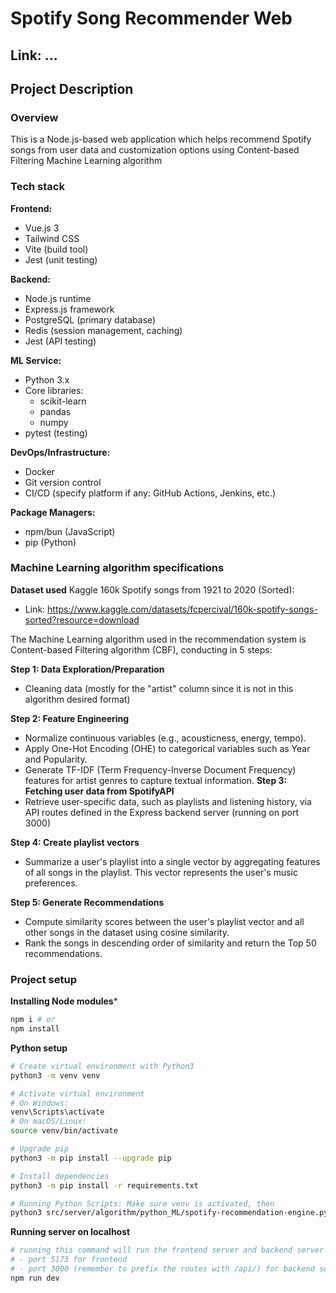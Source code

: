 # Spotify Song Recommender Web

## Link: ...

## Project Description
### Overview
This is a Node.js-based web application which helps recommend Spotify songs from user data and customization options using Content-based Filtering Machine Learning algorithm

### Tech stack
**Frontend:**
- Vue.js 3
- Tailwind CSS
- Vite (build tool)
- Jest (unit testing)

**Backend:**
- Node.js runtime
- Express.js framework
- PostgreSQL (primary database)
- Redis (session management, caching)
- Jest (API testing)

**ML Service:**
- Python 3.x
- Core libraries:
  - scikit-learn
  - pandas
  - numpy
- pytest (testing)

**DevOps/Infrastructure:**
- Docker
- Git version control
- CI/CD (specify platform if any: GitHub Actions, Jenkins, etc.)

**Package Managers:**
- npm/bun (JavaScript)
- pip (Python)

### Machine Learning algorithm specifications
**Dataset used**
Kaggle 160k Spotify songs from 1921 to 2020 (Sorted):
- Link: https://www.kaggle.com/datasets/fcpercival/160k-spotify-songs-sorted?resource=download

The Machine Learning algorithm used in the recommendation system is Content-based Filtering algorithm (CBF), conducting in 5 steps:

**Step 1: Data Exploration/Preparation**
- Cleaning data (mostly for the "artist" column since it is not in this algorithm desired format)

**Step 2: Feature Engineering**
- Normalize continuous variables (e.g., acousticness, energy, tempo).
- Apply One-Hot Encoding (OHE) to categorical variables such as Year and Popularity.
- Generate TF-IDF (Term Frequency-Inverse Document Frequency) features for artist genres to capture textual information.
**Step 3: Fetching user data from SpotifyAPI**
- Retrieve user-specific data, such as playlists and listening history, via API routes defined in the Express backend server (running on port 3000)

**Step 4: Create playlist vectors**
- Summarize a user's playlist into a single vector by aggregating features of all songs in the playlist. This vector represents the user's music preferences.

**Step 5: Generate Recommendations**
- Compute similarity scores between the user's playlist vector and all other songs in the dataset using cosine similarity.
- Rank the songs in descending order of similarity and return the Top 50 recommendations.

### Project setup
**Installing Node modules***
```bash
npm i # or
npm install
```

**Python setup**
```bash
# Create virtual environment with Python3
python3 -m venv venv

# Activate virtual environment
# On Windows:
venv\Scripts\activate
# On macOS/Linux:
source venv/bin/activate

# Upgrade pip
python3 -m pip install --upgrade pip

# Install dependencies
python3 -m pip install -r requirements.txt

# Running Python Scripts: Make sure venv is activated, then
python3 src/server/algorithm/python_ML/spotify-recommendation-engine.py
```

**Running server on localhost**
```bash
# running this command will run the frontend server and backend server concurrently with:
# - port 5173 for frontend  
# - port 3000 (remember to prefix the routes with /api/) for backend server
npm run dev 
```



